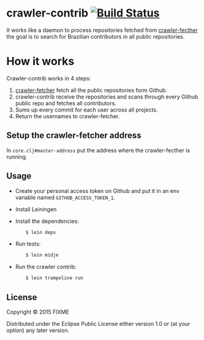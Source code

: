 # crawler-contrib [![Build Status](https://snap-ci.com/guipdutra/crawler-contrib/branch/master/build_image)](https://snap-ci.com/guipdutra/crawler-contrib/branch/master)

It works like a daemon to process repositories fetched from [crawler-fecther](https://github.com/guipdutra/crawler-fetcher) the goal is to search for Brazilian contributors in all public repositories.

# How it works

Crawler-contrib works in 4 steps:

1. [crawler-fetcher](https://github.com/guipdutra/crawler-fetcher) fetch all the public repositories form Github.
2. crawler-contrib receive the repositories and scans through every Github public repo and fetches all contributors. 
3. Sums up every commit for each user across all projects.
4. Return the usernames to crawler-fetcher.

## Setup the crawler-fetcher address
In `core.clj#master-address` put the address where the crawler-fecther is running.

## Usage
- Create your personal access token on Github and put it in an env variable named `GITHUB_ACCESS_TOKEN_1`.

- Install Leiningen
- Install the dependencies:
```bash
       $ lein deps
```
- Run tests:
```bash
       $ lein midje
```
- Run the crawler contrib:
```bash
       $ lein trampoline run
```

## License

Copyright © 2015 FIXME

Distributed under the Eclipse Public License either version 1.0 or (at
your option) any later version.
